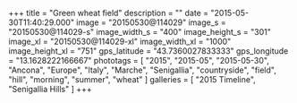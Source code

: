 +++
title = "Green wheat field"
description = ""
date = "2015-05-30T11:40:29.000"
image = "20150530@114029"
image_s = "20150530@114029-s"
image_width_s = "400"
image_height_s = "301"
image_xl = "20150530@114029-xl"
image_width_xl = "1000"
image_height_xl = "751"
gps_latitude = "43.7360027833333"
gps_longitude = "13.1628222166667"
phototags = [ "2015", "2015-05", "2015-05-30", "Ancona", "Europe", "Italy", "Marche", "Senigallia", "countryside", "field", "hill", "morning", "summer", "wheat" ]
galleries = [ "2015 Timeline", "Senigallia Hills" ]
+++
